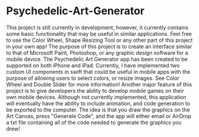 # Psychedelic-Art-Generator

This project is still currently in development; however, it currently contains some basic functionality that may be useful in similar applications. Feel free to use the Color Wheel, Shape Resizing Tool or any other part of this project in your own app! The purpose of this project is to create an interface similar to that of Microsoft Paint, Photoshop, or any graphic design software for a mobile device. The Psychedelic Art Generator app has been created to be supported on both iPhone and iPad. 
Currently, I have implemented two custom UI components in swift that could be useful in mobile apps with the purpose of allowing users to select colors, or resize images. See Color Wheel and Double Slider for more information!
Another major feature of this project is to give developers the ability to develop mobile games on their own mobile devices. Although not currently implemented, this application will eventually have the ability to include animation, and code generation to be exported to the computer. The idea is that you draw the graphics on the Art Canvas, press "Generate Code", and the app will either email or AirDrop a txt file containing all of the code needed to generate the graphics you drew! 

